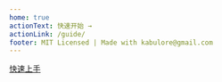 ```yaml
---
home: true
actionText: 快速开始 →
actionLink: /guide/
footer: MIT Licensed | Made with kabulore@gmail.com
---
```


[快速上手](/guide/)
